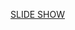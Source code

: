 [SLIDE SHOW]([https://www.genome.gov/](https://docs.google.com/presentation/d/1STsW8_yWJsShUKRiv2lEcd9mSDvcpSXA80XxyB1T8z4/edit)https://docs.google.com/presentation/d/1STsW8_yWJsShUKRiv2lEcd9mSDvcpSXA80XxyB1T8z4/edit/)
